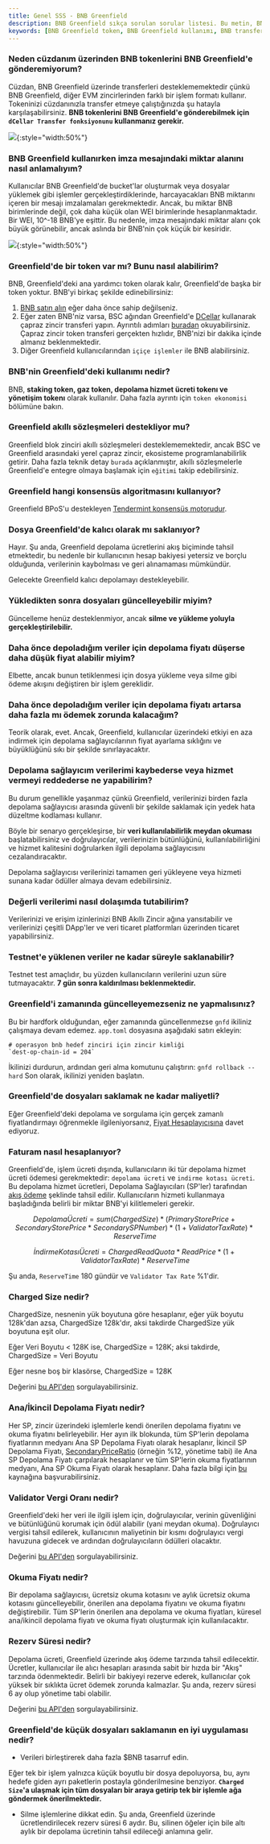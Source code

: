 ```yaml
---
title: Genel SSS - BNB Greenfield
description: BNB Greenfield sıkça sorulan sorular listesi. Bu metin, BNB Greenfield kullanımına dair sıkça karşılaşılan sorunlar ve çözümleri kapsamlı bir şekilde ele almaktadır.
keywords: [BNB Greenfield token, BNB Greenfield kullanımı, BNB transfer, Greenfield akıllı sözleşmeleri, veri depolama, ücret hesaplama]
---
```


### Neden cüzdanım üzerinden BNB tokenlerini BNB Greenfield'e gönderemiyorum?
Cüzdan, BNB Greenfield üzerinde transferleri desteklememektedir çünkü BNB Greenfield, diğer EVM zincirlerinden farklı bir işlem formatı kullanır. Tokeninizi cüzdanınızla transfer etmeye çalıştığınızda şu hatayla karşılaşabilirsiniz. **BNB tokenlerini BNB Greenfield'e gönderebilmek için `dCellar Transfer fonksiyonunu` kullanmanız gerekir.**

![](../../images/bnb-chain/bnb-greenfield/static/img/transfer_error.png){:style="width:50%"}

### BNB Greenfield kullanırken imza mesajındaki miktar alanını nasıl anlamalıyım?
Kullanıcılar BNB Greenfield'de bucket'lar oluşturmak veya dosyalar yüklemek gibi işlemler gerçekleştirdiklerinde, harcayacakları BNB miktarını içeren bir mesajı imzalamaları gerekmektedir. Ancak, bu miktar BNB birimlerinde değil, çok daha küçük olan WEI birimlerinde hesaplanmaktadır. Bir WEI, 10^-18 BNB'ye eşittir. Bu nedenle, imza mesajındaki miktar alanı çok büyük görünebilir, ancak aslında bir BNB'nin çok küçük bir kesiridir.

![](../../images/bnb-chain/bnb-greenfield/static/img/signature.png){:style="width:50%"}

### Greenfield'de bir token var mı? Bunu nasıl alabilirim?
BNB, Greenfield'deki ana yardımcı token olarak kalır, Greenfield'de başka bir token yoktur. BNB'yi birkaç şekilde edinebilirsiniz:

1. [BNB satın alın](https://www.binance.com/en/how-to-buy/bnb) eğer daha önce sahip değilseniz.
2. Eğer zaten BNB'niz varsa, BSC ağından Greenfield'e [DCellar](https://dcellar.io/) kullanarak çapraz zincir transferi yapın. Ayrıntılı adımları [buradan](https://docs.nodereal.io/docs/dcellar-get-started) okuyabilirsiniz. Çapraz zincir token transferi gerçekten hızlıdır, BNB'nizi bir dakika içinde almanız beklenmektedir.
3. Diğer Greenfield kullanıcılarından `içiçe işlemler` ile BNB alabilirsiniz.

### BNB'nin Greenfield'deki kullanımı nedir?
BNB, **staking token, gaz token, depolama hizmet ücreti tokenı ve yönetişim tokenı** olarak kullanılır. Daha fazla ayrıntı için `token ekonomisi` bölümüne bakın.

### Greenfield akıllı sözleşmeleri destekliyor mu?
Greenfield blok zinciri akıllı sözleşmeleri desteklememektedir, ancak BSC ve Greenfield arasındaki yerel çapraz zincir, ekosisteme programlanabilirlik getirir. Daha fazla teknik detay `burada` açıklanmıştır, akıllı sözleşmelerle Greenfield'e entegre olmaya başlamak için `eğitimi` takip edebilirsiniz.

### Greenfield hangi konsensüs algoritmasını kullanıyor?
Greenfield BPoS'u destekleyen [Tendermint konsensüs motorudur](https://blog.cosmos.network/tendermint-explained-bringing-bft-based-pos-to-the-public-blockchain-domain-f22e274a0fdb).

### Dosya Greenfield'de kalıcı olarak mı saklanıyor?
Hayır. Şu anda, Greenfield depolama ücretlerini akış biçiminde tahsil etmektedir, bu nedenle bir kullanıcının hesap bakiyesi yetersiz ve borçlu olduğunda, verilerinin kaybolması ve geri alınamaması mümkündür.

Gelecekte Greenfield kalıcı depolamayı destekleyebilir.

### Yükledikten sonra dosyaları güncelleyebilir miyim?
Güncelleme henüz desteklenmiyor, ancak **silme ve yükleme yoluyla gerçekleştirilebilir.**

### Daha önce depoladığım veriler için depolama fiyatı düşerse daha düşük fiyat alabilir miyim?
Elbette, ancak bunun tetiklenmesi için dosya yükleme veya silme gibi ödeme akışını değiştiren bir işlem gereklidir.

### Daha önce depoladığım veriler için depolama fiyatı artarsa daha fazla mı ödemek zorunda kalacağım?
Teorik olarak, evet. Ancak, Greenfield, kullanıcılar üzerindeki etkiyi en aza indirmek için depolama sağlayıcılarının fiyat ayarlama sıklığını ve büyüklüğünü sıkı bir şekilde sınırlayacaktır.

### Depolama sağlayıcım verilerimi kaybederse veya hizmet vermeyi reddederse ne yapabilirim?
Bu durum genellikle yaşanmaz çünkü Greenfield, verilerinizi birden fazla depolama sağlayıcısı arasında güvenli bir şekilde saklamak için yedek hata düzeltme kodlaması kullanır.

Böyle bir senaryo gerçekleşirse, bir **veri kullanılabilirlik meydan okuması** başlatabilirsiniz ve doğrulayıcılar, verilerinizin bütünlüğünü, kullanılabilirliğini ve hizmet kalitesini doğrularken ilgili depolama sağlayıcısını cezalandıracaktır.

Depolama sağlayıcısı verilerinizi tamamen geri yükleyene veya hizmeti sunana kadar ödüller almaya devam edebilirsiniz.

### Değerli verilerimi nasıl dolaşımda tutabilirim?
Verilerinizi ve erişim izinlerinizi BNB Akıllı Zincir ağına yansıtabilir ve verilerinizi çeşitli DApp'ler ve veri ticaret platformları üzerinden ticaret yapabilirsiniz.

### Testnet'e yüklenen veriler ne kadar süreyle saklanabilir?
Testnet test amaçlıdır, bu yüzden kullanıcıların verilerini uzun süre tutmayacaktır. **7 gün sonra kaldırılması beklenmektedir.**

### Greenfield'i zamanında güncelleyemezseniz ne yapmalısınız?
Bu bir hardfork olduğundan, eğer zamanında güncellenmezse `gnfd` ikiliniz çalışmaya devam edemez. `app.toml` dosyasına aşağıdaki satırı ekleyin:
```
# operasyon bnb hedef zinciri için zincir kimliği
`dest-op-chain-id = 204`
```
İkilinizi durdurun, ardından geri alma komutunu çalıştırın:
`gnfd rollback --hard`
Son olarak, ikilinizi yeniden başlatın.

### Greenfield'de dosyaları saklamak ne kadar maliyetli?
Eğer Greenfield'deki depolama ve sorgulama için gerçek zamanlı fiyatlandırmayı öğrenmekle ilgileniyorsanız, [Fiyat Hesaplayıcısına](https://dcellar.io/pricing-calculator) davet ediyoruz.

### Faturam nasıl hesaplanıyor?
Greenfield'de, işlem ücreti dışında, kullanıcıların iki tür depolama hizmet ücreti ödemesi gerekmektedir: `depolama ücreti` ve `indirme kotası ücreti`. Bu depolama hizmet ücretleri, Depolama Sağlayıcıları (SP'ler) tarafından [akış ödeme](https://github.com/bnb-chain/greenfield/blob/master/docs/modules/billing-and-payment.md) şeklinde tahsil edilir. Kullanıcıların hizmeti kullanmaya başladığında belirli bir miktar BNB'yi kilitlemeleri gerekir.

```math
Depolama Ücreti = sum(ChargedSize) * (PrimaryStorePrice + SecondaryStorePrice*SecondarySPNumber) * (1+Validator Tax Rate) * ReserveTime
```

```math
İndirme Kotası Ücreti = ChargedReadQuota * ReadPrice * (1 + Validator Tax Rate) * ReserveTime
```

Şu anda, `ReserveTime` 180 gündür ve `Validator Tax Rate` %1'dir.

### Charged Size nedir?
ChargedSize, nesnenin yük boyutuna göre hesaplanır, eğer yük boyutu 128k'dan azsa, ChargedSize 128k'dır, aksi takdirde ChargedSize yük boyutuna eşit olur.

Eğer Veri Boyutu < 128K ise, ChargedSize = 128K; aksi takdirde, ChargedSize = Veri Boyutu

Eğer nesne boş bir klasörse, ChargedSize = 128K

Değerini [bu API'den](https://greenfield-chain.bnbchain.org/openapi#/Query/StorageParams) sorgulayabilirsiniz.

### Ana/İkincil Depolama Fiyatı nedir?
Her SP, zincir üzerindeki işlemlerle kendi önerilen depolama fiyatını ve okuma fiyatını belirleyebilir. Her ayın ilk blokunda, tüm SP'lerin depolama fiyatlarının medyanı Ana SP Depolama Fiyatı olarak hesaplanır, İkincil SP Depolama Fiyatı, [SecondaryPriceRatio](https://greenfield-chain.bnbchain.org/openapi#/Query/SpParams) (örneğin %12, yönetime tabi) ile Ana SP Depolama Fiyatı çarpılarak hesaplanır ve tüm SP'lerin okuma fiyatlarının medyanı, Ana SP Okuma Fiyatı olarak hesaplanır. Daha fazla bilgi için [bu](https://github.com/bnb-chain/greenfield/blob/master/docs/modules/billing-and-payment.md#storage-fee-price-and-adjustment) kaynağına başvurabilirsiniz.

### Validator Vergi Oranı nedir?
Greenfield'deki her veri ile ilgili işlem için, doğrulayıcılar, verinin güvenliğini ve bütünlüğünü korumak için ödül alabilir (yani meydan okuma). Doğrulayıcı vergisi tahsil edilerek, kullanıcının maliyetinin bir kısmı doğrulayıcı vergi havuzuna gidecek ve ardından doğrulayıcıların ödülleri olacaktır.

Değerini [bu API'den](https://greenfield-chain.bnbchain.org/openapi#/Query/PaymentParams) sorgulayabilirsiniz.

### Okuma Fiyatı nedir?
Bir depolama sağlayıcısı, ücretsiz okuma kotasını ve aylık ücretsiz okuma kotasını güncelleyebilir, önerilen ana depolama fiyatını ve okuma fiyatını değiştirebilir. Tüm SP'lerin önerilen ana depolama ve okuma fiyatları, küresel ana/ikincil depolama fiyatı ve okuma fiyatı oluşturmak için kullanılacaktır.

### Rezerv Süresi nedir?
Depolama ücreti, Greenfield üzerinde akış ödeme tarzında tahsil edilecektir. Ücretler, kullanıcılar ile alıcı hesapları arasında sabit bir hızda bir "Akış" tarzında ödenmektedir. Belirli bir bakiyeyi rezerve ederek, kullanıcılar çok yüksek bir sıklıkta ücret ödemek zorunda kalmazlar. Şu anda, rezerv süresi 6 ay olup yönetime tabi olabilir.

Değerini [bu API'den](https://greenfield-chain.bnbchain.org/openapi#/Query/PaymentParams) sorgulayabilirsiniz.

### Greenfield'de küçük dosyaları saklamanın en iyi uygulaması nedir?
* Verileri birleştirerek daha fazla $BNB tasarruf edin.

Eğer tek bir işlem yalnızca küçük boyutlu bir dosya depoluyorsa, bu, aynı hedefe giden ayrı paketlerin postayla gönderilmesine benziyor. **`Charged Size`'a ulaşmak için tüm dosyaları bir araya getirip tek bir işlemle ağa göndermek önerilmektedir.**

* Silme işlemlerine dikkat edin.
  Şu anda, Greenfield üzerinde ücretlendirilecek rezerv süresi 6 aydır. Bu, silinen öğeler için bile altı aylık bir depolama ücretinin tahsil edileceği anlamına gelir.